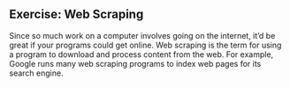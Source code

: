 ## Exercise: Web Scraping

Since so much work on a computer involves going on the internet, 
it’d be great if your programs could get online. Web scraping is 
the term for using a program to download and process content from 
the web. For example, Google runs many web scraping programs to 
index web pages for its search engine.
